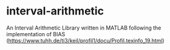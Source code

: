 # interval-arithmetic
An Interval Arithmetic Library written in MATLAB following the implementation of BIAS (https://www.tuhh.de/ti3/keil/profil1/docu/Profil.texinfo_19.html)
